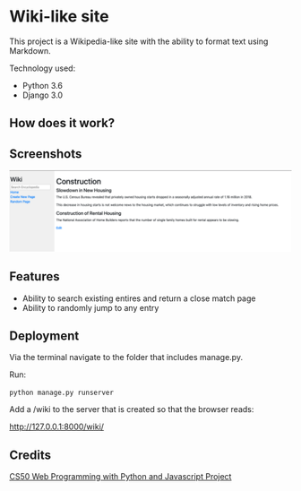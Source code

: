 # Wiki-like site

This project is a Wikipedia-like site with the ability to format text using Markdown.

Technology used:

- Python 3.6
- Django 3.0

## How does it work?

## Screenshots

![Testing](encyclopedia/screenshot/example.png)

## Features

- Ability to search existing entires and return a close match page
- Ability to randomly jump to any entry

## Deployment

Via the terminal navigate to the folder that includes manage.py.

Run:

`python manage.py runserver`

Add a /wiki to the server that is created so that the browser reads:

http://127.0.0.1:8000/wiki/

## Credits

[CS50 Web Programming with Python and Javascript Project](https://cs50.harvard.edu/web/2020/projects/1/wiki/)
